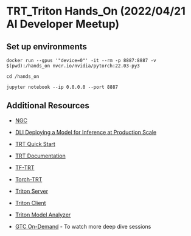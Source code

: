 # TRT_Triton Hands_On (2022/04/21 AI Developer Meetup)

## Set up environments
```docker run --gpus '"device=0"' -it --rm -p 8887:8887 -v $(pwd):/hands_on nvcr.io/nvidia/pytorch:22.03-py3```

```cd /hands_on```

```jupyter notebook --ip 0.0.0.0 --port 8887```


## Additional Resources
- [NGC](https://catalog.ngc.nvidia.com/orgs/nvidia/containers/)
- [DLI Deploying a Model for Inference at Production Scale](https://courses.nvidia.com/courses/course-v1:DLI+S-FX-03+V1/)
- [TRT Quick Start](https://github.com/NVIDIA/TensorRT/tree/main/quickstart)
- [TRT Documentation](https://docs.nvidia.com/deeplearning/tensorrt/developer-guide/index.html)
- [TF-TRT](https://github.com/tensorflow/tensorrt)
- [Torch-TRT](https://github.com/NVIDIA/Torch-TensorRT)
- [Triton Server](https://github.com/triton-inference-server/server)
- [Triton Client](https://github.com/triton-inference-server/client)
- [Triton Model Analyzer](https://github.com/triton-inference-server/model_analyzer)

- [GTC On-Demand](https://www.nvidia.com/en-us/on-demand/) - To watch more deep dive sessions
